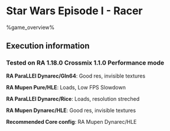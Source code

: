 # Star Wars Episode I - Racer 

%game_overview%

## Execution information

### Tested on RA 1.18.0 Crossmix 1.1.0 Performance mode

**RA ParaLLEl Dynarec/Gln64**: Good res, invisible textures

**RA Mupen Pure/HLE**: Loads, Low FPS Slowdown

**RA ParaLLEl Dynarec/Rice**: Loads, resolution streched

**RA Mupen Dynarec/HLE**: Good res, invisible textures

**Recommended Core config**: RA Mupen Dynarec/HLE
